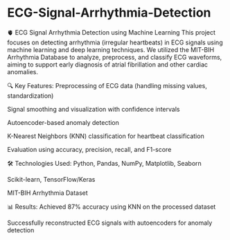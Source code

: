 # ECG-Signal-Arrhythmia-Detection
🫀 ECG Signal Arrhythmia Detection using Machine Learning
This project focuses on detecting arrhythmia (irregular heartbeats) in ECG signals using machine learning and deep learning techniques. We utilized the MIT-BIH Arrhythmia Database to analyze, preprocess, and classify ECG waveforms, aiming to support early diagnosis of atrial fibrillation and other cardiac anomalies.

🔍 Key Features:
Preprocessing of ECG data (handling missing values, standardization)

Signal smoothing and visualization with confidence intervals

Autoencoder-based anomaly detection

K-Nearest Neighbors (KNN) classification for heartbeat classification

Evaluation using accuracy, precision, recall, and F1-score

🛠️ Technologies Used:
Python, Pandas, NumPy, Matplotlib, Seaborn

Scikit-learn, TensorFlow/Keras

MIT-BIH Arrhythmia Dataset

📊 Results:
Achieved 87% accuracy using KNN on the processed dataset

Successfully reconstructed ECG signals with autoencoders for anomaly detection
